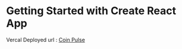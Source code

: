 # Getting Started with Create React App
 Vercal Deployed url : [Coin Pulse](https://coin-pulse-sajal-dhuriyas-projects.vercel.app/)
